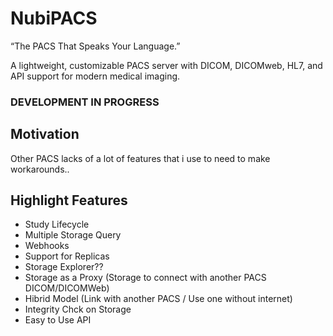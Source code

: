 # NubiPACS
“The PACS That Speaks Your Language.”

A lightweight, customizable PACS server with DICOM, DICOMweb, HL7, and API support for modern medical imaging.

### DEVELOPMENT IN PROGRESS

## Motivation
Other PACS lacks of a lot of features that i use to need to make workarounds..

## Highlight Features
- Study Lifecycle
- Multiple Storage Query
- Webhooks
- Support for Replicas
- Storage Explorer??
- Storage as a Proxy (Storage to connect with another PACS DICOM/DICOMWeb)
- Hibrid Model (Link with another PACS / Use one without internet)
- Integrity Chck on Storage
- Easy to Use API